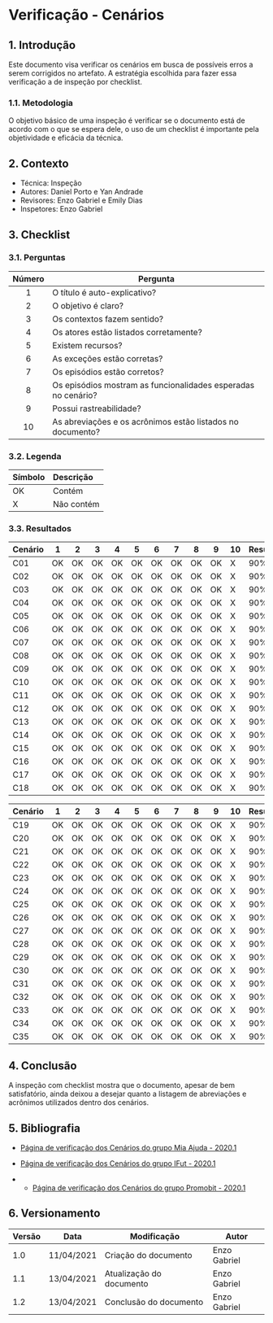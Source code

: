 # Verificação - Cenários

## 1. Introdução

Este documento visa verificar os cenários em busca de possíveis erros a serem corrigidos no artefato. A estratégia escolhida para fazer essa verificação a de inspeção por checklist.

### 1.1. Metodologia

O objetivo básico de uma inspeção é verificar se o documento está de acordo com o que se espera dele, o uso de um checklist é importante pela objetividade e eficácia da técnica.

## 2. Contexto
 - Técnica: Inspeção
 - Autores: Daniel Porto e Yan Andrade
 - Revisores: Enzo Gabriel e Emily Dias
 - Inspetores: Enzo Gabriel

## 3. Checklist

### 3.1. Perguntas
| Número | Pergunta |
|:--:|--|
| 1 | O título é auto-explicativo? |
| 2 | O objetivo é claro? |
| 3 | Os contextos fazem sentido? |
| 4 | Os atores estão listados corretamente? |
| 5 | Existem recursos? |
| 6 | As exceções estão corretas? |
| 7 | Os episódios estão corretos? |
| 8 | Os episódios mostram as funcionalidades esperadas no cenário? |
| 9 | Possui rastreabilidade? |
| 10 | As abreviações e os acrônimos estão listados no documento? |

### 3.2. Legenda

|Símbolo|Descrição|
|:-|:-|
|OK|Contém|
|X|Não contém|

### 3.3. Resultados

|Cenário|1|2|3|4|5|6|7|8|9|10| Resultado |
|----|-|--|-|--|-|-|-|--|-| -| -|
|C01|OK|OK|OK|OK|OK|OK|OK|OK|OK|X|90%|
|C02|OK|OK|OK|OK|OK|OK|OK|OK|OK|X|90%|
|C03|OK|OK|OK|OK|OK|OK|OK|OK|OK|X|90%|
|C04|OK|OK|OK|OK|OK|OK|OK|OK|OK|X|90%|
|C05|OK|OK|OK|OK|OK|OK|OK|OK|OK|X|90%|
|C06|OK|OK|OK|OK|OK|OK|OK|OK|OK|X|90%|
|C07|OK|OK|OK|OK|OK|OK|OK|OK|OK|X|90%|
|C08|OK|OK|OK|OK|OK|OK|OK|OK|OK|X|90%|
|C09|OK|OK|OK|OK|OK|OK|OK|OK|OK|X|90%|
|C10|OK|OK|OK|OK|OK|OK|OK|OK|OK|X|90%|
|C11|OK|OK|OK|OK|OK|OK|OK|OK|OK|X|90%|
|C12|OK|OK|OK|OK|OK|OK|OK|OK|OK|X|90%|
|C13|OK|OK|OK|OK|OK|OK|OK|OK|OK|X|90%|
|C14|OK|OK|OK|OK|OK|OK|OK|OK|OK|X|90%|
|C15|OK|OK|OK|OK|OK|OK|OK|OK|OK|X|90%|
|C16|OK|OK|OK|OK|OK|OK|OK|OK|OK|X|90%|
|C17|OK|OK|OK|OK|OK|OK|OK|OK|OK|X|90%|
|C18|OK|OK|OK|OK|OK|OK|OK|OK|OK|X|90%|

|Cenário|1|2|3|4|5|6|7|8|9|10| Resultado |
|----|-|--|-|--|-|-|-|--|-| -| -|
|C19|OK|OK|OK|OK|OK|OK|OK|OK|OK|X|90%|
|C20|OK|OK|OK|OK|OK|OK|OK|OK|OK|X|90%|
|C21|OK|OK|OK|OK|OK|OK|OK|OK|OK|X|90%|
|C22|OK|OK|OK|OK|OK|OK|OK|OK|OK|X|90%|
|C23|OK|OK|OK|OK|OK|OK|OK|OK|OK|X|90%|
|C24|OK|OK|OK|OK|OK|OK|OK|OK|OK|X|90%|
|C25|OK|OK|OK|OK|OK|OK|OK|OK|OK|X|90%|
|C26|OK|OK|OK|OK|OK|OK|OK|OK|OK|X|90%|
|C27|OK|OK|OK|OK|OK|OK|OK|OK|OK|X|90%|
|C28|OK|OK|OK|OK|OK|OK|OK|OK|OK|X|90%|
|C29|OK|OK|OK|OK|OK|OK|OK|OK|OK|X|90%|
|C30|OK|OK|OK|OK|OK|OK|OK|OK|OK|X|90%|
|C31|OK|OK|OK|OK|OK|OK|OK|OK|OK|X|90%|
|C32|OK|OK|OK|OK|OK|OK|OK|OK|OK|X|90%|
|C33|OK|OK|OK|OK|OK|OK|OK|OK|OK|X|90%|
|C34|OK|OK|OK|OK|OK|OK|OK|OK|OK|X|90%|
|C35|OK|OK|OK|OK|OK|OK|OK|OK|OK|X|90%|

## 4. Conclusão

A inspeção com checklist mostra que o documento, apesar de bem satisfatório, ainda deixou a desejar quanto a listagem de abreviações e acrônimos utilizados dentro dos cenários.

## 5. Bibliografia

- [Página de verificação dos Cenários do grupo Mia Ajuda - 2020.1](https://requisitos-de-software.github.io/2020.1-Mia-Ajuda/#/pages/analysis/verification/verificationScenario)

- [Página de verificação dos Cenários do grupo IFut - 2020.1](https://requisitos-de-software.github.io/2020.1-iFut/analise/verificacoes/mod_cenarios/)

- - [Página de verificação dos Cenários do grupo Promobit - 2020.1](https://requisitos-de-software.github.io/2020.1-Promobit/analise/verificacao/cenario/)

## 6. Versionamento
| Versão | Data | Modificação | Autor |
|--|--|--|--|
| 1.0 | 11/04/2021 | Criação do documento | Enzo Gabriel |
| 1.1 | 13/04/2021 | Atualização do documento | Enzo Gabriel |
| 1.2 | 13/04/2021 | Conclusão do documento | Enzo Gabriel |
